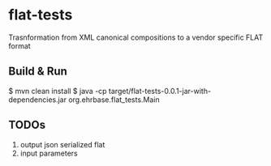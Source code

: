 # flat-tests
Trasnformation from XML canonical compositions to a vendor specific FLAT format

## Build & Run
$ mvn clean install
$ java -cp target/flat-tests-0.0.1-jar-with-dependencies.jar org.ehrbase.flat_tests.Main

## TODOs
1. output json serialized flat
2. input parameters
